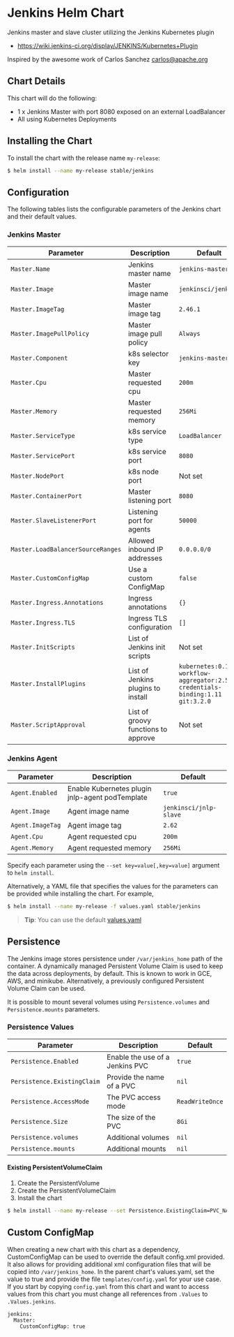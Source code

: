 # Jenkins Helm Chart

Jenkins master and slave cluster utilizing the Jenkins Kubernetes plugin

* https://wiki.jenkins-ci.org/display/JENKINS/Kubernetes+Plugin

Inspired by the awesome work of Carlos Sanchez <carlos@apache.org>

## Chart Details
This chart will do the following:

* 1 x Jenkins Master with port 8080 exposed on an external LoadBalancer
* All using Kubernetes Deployments

## Installing the Chart

To install the chart with the release name `my-release`:

```bash
$ helm install --name my-release stable/jenkins
```

## Configuration

The following tables lists the configurable parameters of the Jenkins chart and their default values.

### Jenkins Master


| Parameter                         | Description                         | Default                                                                      |
| --------------------------------- | ----------------------------------- | ---------------------------------------------------------------------------- |
| `Master.Name`                     | Jenkins master name                 | `jenkins-master`                                                             |
| `Master.Image`                    | Master image name                   | `jenkinsci/jenkins`                                                          |
| `Master.ImageTag`                 | Master image tag                    | `2.46.1`                                                                     |
| `Master.ImagePullPolicy`          | Master image pull policy            | `Always`                                                                     |
| `Master.Component`                | k8s selector key                    | `jenkins-master`                                                             |
| `Master.Cpu`                      | Master requested cpu                | `200m`                                                                       |
| `Master.Memory`                   | Master requested memory             | `256Mi`                                                                      |
| `Master.ServiceType`              | k8s service type                    | `LoadBalancer`                                                               |
| `Master.ServicePort`              | k8s service port                    | `8080`                                                                       |
| `Master.NodePort`                 | k8s node port                       | Not set                                                                      |
| `Master.ContainerPort`            | Master listening port               | `8080`                                                                       |
| `Master.SlaveListenerPort`        | Listening port for agents           | `50000`                                                                      |
| `Master.LoadBalancerSourceRanges` | Allowed inbound IP addresses        | `0.0.0.0/0`                                                                  |
| `Master.CustomConfigMap`          | Use a custom ConfigMap              | `false`                                                                      |
| `Master.Ingress.Annotations`      | Ingress annotations                 | `{}`                                                                         |
| `Master.Ingress.TLS`              | Ingress TLS configuration           | `[]`                                                                         |
| `Master.InitScripts`              | List of Jenkins init scripts        | Not set                                                                      |
| `Master.InstallPlugins`           | List of Jenkins plugins to install  | `kubernetes:0.11 workflow-aggregator:2.5 credentials-binding:1.11 git:3.2.0` |
| `Master.ScriptApproval`           | List of groovy functions to approve | Not set                                                                      |

### Jenkins Agent

| Parameter               | Description                                     | Default                |
| ----------------------- | ----------------------------------------------- | ---------------------- |
| `Agent.Enabled`         | Enable Kubernetes plugin jnlp-agent podTemplate | `true`                 |
| `Agent.Image`           | Agent image name                                | `jenkinsci/jnlp-slave` |
| `Agent.ImageTag`        | Agent image tag                                 | `2.62`                 |
| `Agent.Cpu`             | Agent requested cpu                             | `200m`                 |
| `Agent.Memory`          | Agent requested memory                          | `256Mi`                |

Specify each parameter using the `--set key=value[,key=value]` argument to `helm install`.

Alternatively, a YAML file that specifies the values for the parameters can be provided while installing the chart. For example,

```bash
$ helm install --name my-release -f values.yaml stable/jenkins
```

> **Tip**: You can use the default [values.yaml](values.yaml)

## Persistence

The Jenkins image stores persistence under `/var/jenkins_home` path of the container. A dynamically managed Persistent Volume
Claim is used to keep the data across deployments, by default. This is known to work in GCE, AWS, and minikube. Alternatively,
a previously configured Persistent Volume Claim can be used.

It is possible to mount several volumes using `Persistence.volumes` and `Persistence.mounts` parameters.

### Persistence Values

| Parameter                   | Description                     | Default         |
| --------------------------- | ------------------------------- | --------------- |
| `Persistence.Enabled`       | Enable the use of a Jenkins PVC | `true`          |
| `Persistence.ExistingClaim` | Provide the name of a PVC       | `nil`           |
| `Persistence.AccessMode`    | The PVC access mode             | `ReadWriteOnce` |
| `Persistence.Size`          | The size of the PVC             | `8Gi`           |
| `Persistence.volumes`       | Additional volumes              | `nil`           |
| `Persistence.mounts`        | Additional mounts               | `nil`           |


#### Existing PersistentVolumeClaim

1. Create the PersistentVolume
1. Create the PersistentVolumeClaim
1. Install the chart
```bash
$ helm install --name my-release --set Persistence.ExistingClaim=PVC_NAME stable/jenkins
```

## Custom ConfigMap

When creating a new chart with this chart as a dependency, CustomConfigMap can be used to override the default config.xml provided.
It also allows for providing additional xml configuration files that will be copied into `/var/jenkins_home`. In the parent chart's values.yaml,
set the value to true and provide the file `templates/config.yaml` for your use case. If you start by copying `config.yaml` from this chart and
want to access values from this chart you must change all references from `.Values` to `.Values.jenkins`.

```
jenkins:
  Master:
    CustomConfigMap: true
```
